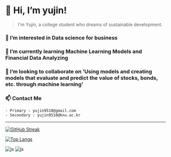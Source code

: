 # 👋 Hi, I’m yujin!

> I'm Yujin, a college student who dreams of sustainable development.
>
### 👀 I’m interested in Data science for business

### 🌱 I’m currently learning **Machine Learning Models and Financial Data Analyzing**

### 💞️ I’m looking to collaborate on 'Using models and creating models that evaluate and predict the value of stocks, bonds, etc. through machine learning'

### 📫 Contact Me 
    - Primary : yujin9518@gmail.com
    - Secondary : yujin9518@knu.ac.kr
    
---

[![GitHub Streak](https://streak-stats.demolab.com?user=youjin00&theme=transparent&exclude_days=Sun%2CSat)](https://git.io/streak-stats)

[![Top Langs](https://github-readme-stats.vercel.app/api/top-langs/?username=youjin00&theme=transparent&show_icons=true)](https://github.com/anuraghazra/github-readme-stats)

![js](https://img.shields.io/badge/Python-3776AB?style=for-the-badge&logo=python&logoColor=white)
![js](https://img.shields.io/badge/HTML5-E34F26?style=for-the-badge&logo=html5&logoColor=white)
<!---
youjin00/youjin00 is a ✨ special ✨ repository because its `README.md` (this file) appears on your GitHub profile.
You can click the Preview link to take a look at your changes.
--->
